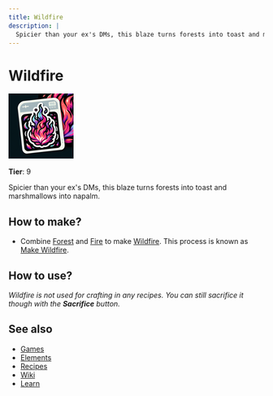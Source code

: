 ```yaml
---
title: Wildfire
description: |
  Spicier than your ex's DMs, this blaze turns forests into toast and marshmallows into napalm.
---
```

# Wildfire

![](../images/item.wildfire.png)

**Tier**: 9

Spicier than your ex's DMs, this blaze turns forests into toast and marshmallows into napalm.

## How to make?

* Combine [Forest](/wiki/elements/forest) and [Fire](/wiki/elements/fire) to make [Wildfire](/wiki/elements/wildfire). This process is known as [Make Wildfire](/wiki/recipes/make-wildfire).

## How to use?

_Wildfire is not used for crafting in any recipes. You can still sacrifice it though with the **Sacrifice** button._

## See also

* [Games](/wiki/games)
* [Elements](/wiki/elements)
* [Recipes](/wiki/recipes)
* [Wiki](/wiki/index)
* [Learn](/learn/index)